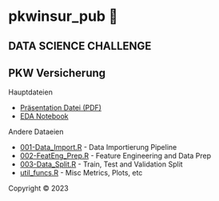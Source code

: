 # pkwinsur_pub 🚙

## DATA SCIENCE CHALLENGE
## PKW Versicherung

Hauptdateien

+ [Präsentation Datei (PDF)](präsi-datachallenge.pdf)
+ [EDA Notebook](notebooks/EDA-general.ipynb)

Andere Dataeien

+ [001-Data_Import.R](code/001-Data_Import.R) - Data Importierung Pipeline
+ [002-FeatEng_Prep.R](code/002-FeatEng_Prep.R) - Feature Engineering and Data Prep
+ [003-Data_Split.R](code/003-Data_Split.R) - Train, Test and Validation Split
+ [util_funcs.R](code/util_funcs.R) - Misc Metrics, Plots, etc



Copyright © 2023



